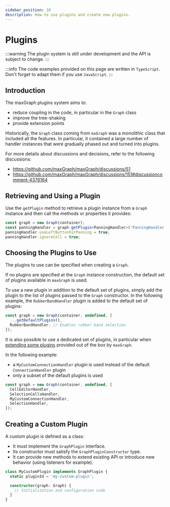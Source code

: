 ```yaml
---
sidebar_position: 10
description: How-to use plugins and create new plugins.
---
```


# Plugins

:::warning
The plugin system is still under development and the API is subject to change.
:::

:::info
The code examples provided on this page are written in `TypeScript`.
Don't forget to adapt them if you use `JavaScript`.
:::


## Introduction

The maxGraph plugins system aims to:
- reduce coupling in the code, in particular in the `Graph` class
- improve the tree-shaking
- provide extension points

Historically, the `Graph` class coming from `mxGraph` was a monolithic class that included all the features.
In particular, it contained a large number of handler instances that were gradually phased out and turned into plugins.

For more details about discussions and decisions, refer to the following discussions:
- https://github.com/maxGraph/maxGraph/discussions/51
- https://github.com/maxGraph/maxGraph/discussions/151#discussioncomment-4376164


## Retrieving and Using a Plugin

Use the `getPlugin` method to retrieve a plugin instance from a `Graph` instance and then call the methods or properties it provides:

```typescript
const graph = new Graph(container);
const panningHandler = graph.getPlugin<PanningHandler>('PanningHandler');
panningHandler.useLeftButtonForPanning = true;
panningHandler.ignoreCell = true;
```


## Choosing the Plugins to Use

The plugins to use can be specified when creating a `Graph`.

If no plugins are specified at the `Graph` instance construction, the default set of plugins available in `maxGraph` is used.

To use a new plugin in addition to the default set of plugins, simply add the plugin to the list of plugins passed to the `Graph` constructor.
In the following example, the `RubberBandHandler` plugin is added to the default set of plugins:

```javascript
const graph = new Graph(container, undefined, [
  ...getDefaultPlugins(),
  RubberBandHandler, // Enables rubber band selection
]);
```

It is also possible to use a dedicated set of plugins, in particular when [extending some plugins](#creating-a-custom-plugin) provided out of the box by `maxGraph`.

In the following example:
- a `MyCustomConnectionHandler` plugin is used instead of the default `ConnectionHandler` plugin
- only a subset of the default plugins is used

```javascript
const graph = new Graph(container, undefined, [
  CellEditorHandler,
  SelectionCellsHandler,
  MyCustomConnectionHandler,
  SelectionHandler,
]);
```

## Creating a Custom Plugin

A custom plugin is defined as a class:
- It must implement the `GraphPlugin` interface.
- Its constructor must satisfy the `GraphPluginConstructor` type.
- It can provide new methods to extend existing API or introduce new behavior (using listeners for example).


```typescript
class MyCustomPlugin implements GraphPlugin {
  static pluginId = 'my-custom-plugin';

  constructor(graph: Graph) {
    // Initialization and configuration code
  }
}
```
